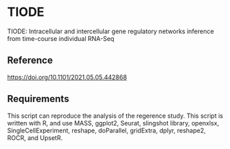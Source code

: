 # TIODE
TIODE:  Intracellular and intercellular gene regulatory networks inference from time-course individual RNA-Seq
## Reference

https://doi.org/10.1101/2021.05.05.442868

## Requirements

This script can reproduce the analysis of the regerence study. This script is written with R, and use MASS, ggplot2,  Seurat, slingshot library, openxlsx, SingleCellExperiment, reshape, doParallel, gridExtra, dplyr, reshape2, ROCR, and UpsetR.
